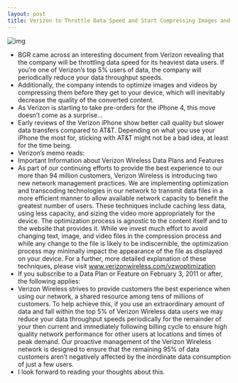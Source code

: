 ```yaml
---
layout: post
title: Verizon to Throttle Data Speed and Start Compressing Images and Videos
---
```

![img](http://media.idownloadblog.com/wp-content/uploads/2011/01/verizon-iPhone-4-e1296751718833.jpg)
* BGR came across an interesting document from Verizon revealing that the company will be throttling data speed for its heaviest data users. If you’re one of Verizon’s top 5% users of data, the company will periodically reduce your data throughput speeds.
* Additionally, the company intends to optimize images and videos by compressing them before they get to your device, which will inevitably decrease the quality of the converted content.
* As Verizon is starting to take pre-orders for the iPhone 4, this move doesn’t come as a surprise…
* Early reviews of the Verizon iPhone show better call quality but slower data transfers compared to AT&T. Depending on what you use your iPhone the most for, sticking with AT&T might not be a bad idea, at least for the time being.
* Verizon’s memo reads:
* Important Information about Verizon Wireless Data Plans and Features
* As part of our continuing efforts to provide the best experience to our more than 94 million customers, Verizon Wireless is introducing two new network management practices. We are implementing optimization and transcoding technologies in our network to transmit data files in a more efficient manner to allow available network capacity to benefit the greatest number of users. These techniques include caching less data, using less capacity, and sizing the video more appropriately for the device. The optimization process is agnostic to the content itself and to the website that provides it. While we invest much effort to avoid changing text, image, and video files in the compression process and while any change to the file is likely to be indiscernible, the optimization process may minimally impact the appearance of the file as displayed on your device. For a further, more detailed explanation of these techniques, please visit www.verizonwireless.com/vzwoptimization
* If you subscribe to a Data Plan or Feature on February 3, 2011 or after, the following applies:
* Verizon Wireless strives to provide customers the best experience when using our network, a shared resource among tens of millions of customers. To help achieve this, if you use an extraordinary amount of data and fall within the top 5% of Verizon Wireless data users we may reduce your data throughput speeds periodically for the remainder of your then current and immediately following billing cycle to ensure high quality network performance for other users at locations and times of peak demand. Our proactive management of the Verizon Wireless network is designed to ensure that the remaining 95% of data customers aren’t negatively affected by the inordinate data consumption of just a few users.
* I look forward to reading your thoughts about this.


